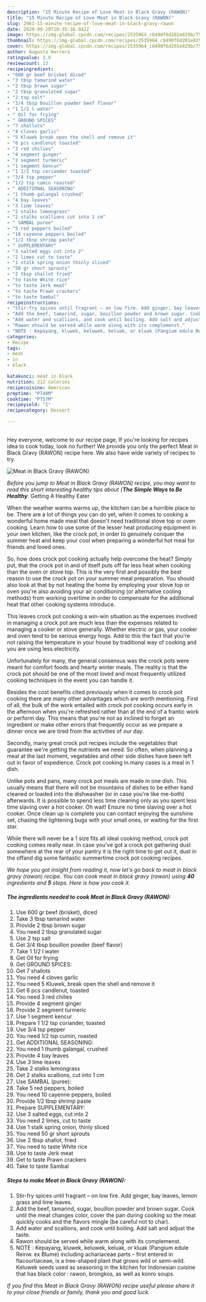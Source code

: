 ```yaml
---
description: "15 Minute Recipe of Love Meat in Black Gravy (RAWON)"
title: "15 Minute Recipe of Love Meat in Black Gravy (RAWON)"
slug: 2961-15-minute-recipe-of-love-meat-in-black-gravy-rawon
date: 2020-09-20T10:35:16.942Z
image: https://img-global.cpcdn.com/recipes/2535964_c8490f6d201e829b/751x532cq70/meat-in-black-gravy-rawon-recipe-main-photo.jpg
thumbnail: https://img-global.cpcdn.com/recipes/2535964_c8490f6d201e829b/751x532cq70/meat-in-black-gravy-rawon-recipe-main-photo.jpg
cover: https://img-global.cpcdn.com/recipes/2535964_c8490f6d201e829b/751x532cq70/meat-in-black-gravy-rawon-recipe-main-photo.jpg
author: Augusta Herrera
ratingvalue: 3.9
reviewcount: 13
recipeingredient:
- "600 gr beef brisket diced"
- "3 tbsp tamarind water"
- "2 tbsp brown sugar"
- "2 tbsp granulated sugar"
- "2 tsp salt"
- "3/4 tbsp bouillon powder beef flavor"
- "1 1/2 l water"
- " Oil for frying"
- " GROUND SPICES"
- "7 shallots"
- "4 cloves garlic"
- "5 Kluwek break open the shell and remove it"
- "6 pcs candlenut toasted"
- "3 red chilies"
- "4 segment ginger"
- "2 segment turmeric"
- "1 segment kencur"
- "1 1/2 tsp coriander toasted"
- "3/4 tsp pepper"
- "1/2 tsp cumin roasted"
- " ADDITIONAL SEASONING"
- "1 thumb galangal crushed"
- "4 bay leaves"
- "3 lime leaves"
- "2 stalks lemongrass"
- "2 stalks scallions cut into 1 cm"
- " SAMBAL puree"
- "5 red peppers boiled"
- "10 cayenne peppers boiled"
- "1/2 tbsp shrimp paste"
- " SUPPLEMENTARY"
- "3 salted eggs cut into 2"
- "2 limes cut to taste"
- "1 stalk spring onion thinly sliced"
- "50 gr short sprouts"
- "2 tbsp shallot fried"
- "to taste White rice"
- "to taste Jerk meat"
- "to taste Prawn crackers"
- "to taste Sambal"
recipeinstructions:
- "Stir-fry spices until fragrant – on low fire. Add ginger, bay leaves, lemon grass and lime leaves."
- "Add the beef, tamarind, sugar, bouillon powder and brown sugar. Cook until the meat changes color, cover the pan during cooking so the meat quickly cooks and the flavors mingle (be careful not to char)."
- "Add water and scallions, and cook until boiling. Add salt and adjust the taste."
- "Rawon should be served while warm along with its complemenst."
- "NOTE : Kepayang, kluwek, keluwek, keluak, or kluak (Pangium edule Reinw. ex Blume) including achariaceae parts – first entered in flacourtiaceae, is a tree-shaped plant that grows wild or semi-wild. Keluwek seeds used as seasoning in the kitchen for Indonesian cuisine that has black color : rawon, brongkos, as well as konro soups."
categories:
- Recipe
tags:
- meat
- in
- black

katakunci: meat in black 
nutrition: 212 calories
recipecuisine: American
preptime: "PT40M"
cooktime: "PT57M"
recipeyield: "1"
recipecategory: Dessert

---
```

<br>
Hey everyone, welcome to our recipe page, If you're looking for recipes idea to cook today, look no further! We provide you only the perfect Meat in Black Gravy (RAWON) recipe here. We also have wide variety of recipes to try.
<br>


![Meat in Black Gravy (RAWON)](https://img-global.cpcdn.com/recipes/2535964_c8490f6d201e829b/751x532cq70/meat-in-black-gravy-rawon-recipe-main-photo.jpg)

<i>Before you jump to Meat in Black Gravy (RAWON) recipe, you may want to read this short interesting healthy tips about {<strong>The Simple Ways to Be Healthy</strong>.</i>
Getting A Healthy Eater


When the weather warms warms up, the kitchen can be a horrible place to be. There are a lot of things you can do yet, when it comes to cooking a wonderful home made meal that doesn't need traditional stove top or oven cooking. Learn how to use some of the lesser heat producing equipment in your own kitchen, like the crock pot, in order to genuinely conquer the summer heat and keep your cool when preparing a wonderful hot meal for friends and loved ones.

So, how does crock pot cooking actually help overcome the heat? Simply put, that the crock pot in and of itself puts off far less heat when cooking than the oven or stove top. This is the very first and possibly the best reason to use the crock pot on your summer meal preparation. You should also look at that by not heating the home by employing your stove top or oven you're also avoiding your air conditioning (or alternative cooling methods) from working overtime in order to compensate for the additional heat that other cooking systems introduce.

This leaves crock pot cooking a win-win situation as the expenses involved in managing a crock pot are much less than the expenses related to managing a cooker or stove generally. Whether electric or gas, your cooker and oven tend to be serious energy hogs. Add to this the fact that you're not raising the temperature in your house by traditional way of cooking and you are using less electricity.

Unfortunately for many, the general consensus was the crock pots were meant for comfort foods and hearty winter meals.  The reality is that the crock pot should be one of the most loved and most frequently utilized cooking techniques in the event you can handle it.  



Besides the cost benefits cited previously when it comes to crock pot cooking there are many other advantages which are worth mentioning. First of all, the bulk of the work entailed with crock pot cooking occurs early in the afternoon when you're refreshed rather than at the end of a frantic work or perform day. This means that you're not as inclined to forget an ingredient or make other errors that frequently occur as we prepare a dinner once we are tired from the activities of our day.

Secondly, many great crock pot recipes include the vegetables that guarantee we're getting the nutrients we need. So often, when planning a meal at the last moment, vegetables and other side dishes have been left out in favor of expedience. Crock pot cooking in many cases is a meal in 1 dish.

 Unlike pots and pans, many crock pot meals are made in one dish. This usually means that there will not be mountains of dishes to be either hand cleaned or loaded into the dishwasher (or in case you're like me-both) afterwards. It is possible to spend less time cleaning only as you spent less time slaving over a hot cooker. Oh wait! Ensure no time slaving over a hot cooker. Once clean up is complete you can contact enjoying the sunshine set, chasing the lightening bugs with your small ones, or waiting for the first star.

While there will never be a 1 size fits all ideal cooking method, crock pot cooking comes really near. In case you've got a crock pot gathering dust somewhere at the rear of your pantry it is the right time to get out it, dust in the offand dig some fantastic summertime crock pot cooking recipes.


<i>We hope you got insight from reading it, now let's go back to meat in black gravy (rawon) recipe. You can cook meat in black gravy (rawon) using <strong>40</strong> ingredients and <strong>5</strong> steps. Here is how you cook it.
</i>

##### The ingredients needed to cook Meat in Black Gravy (RAWON):

1. Use 600 gr beef (brisket), diced
1. Take 3 tbsp tamarind water
1. Provide 2 tbsp brown sugar
1. You need 2 tbsp granulated sugar
1. Use 2 tsp salt
1. Get 3/4 tbsp bouillon powder (beef flavor)
1. Take 1 1/2 l water
1. Get  Oil for frying
1. Get  GROUND SPICES:
1. Get 7 shallots
1. You need 4 cloves garlic
1. You need 5 Kluwek, break open the shell and remove it
1. Get 6 pcs candlenut, toasted
1. You need 3 red chilies
1. Provide 4 segment ginger
1. Provide 2 segment turmeric
1. Use 1 segment kencur
1. Prepare 1 1/2 tsp coriander, toasted
1. Use 3/4 tsp pepper
1. You need 1/2 tsp cumin, roasted
1. Get  ADDITIONAL SEASONING:
1. You need 1 thumb galangal, crushed
1. Provide 4 bay leaves
1. Use 3 lime leaves
1. Take 2 stalks lemongrass
1. Get 2 stalks scallions, cut into 1 cm
1. Use  SAMBAL (puree):
1. Take 5 red peppers, boiled
1. You need 10 cayenne peppers, boiled
1. Provide 1/2 tbsp shrimp paste
1. Prepare  SUPPLEMENTARY:
1. Use 3 salted eggs, cut into 2
1. You need 2 limes, cut to taste
1. Use 1 stalk spring onion, thinly sliced
1. You need 50 gr short sprouts
1. Use 2 tbsp shallot, fried
1. You need to taste White rice
1. Use to taste Jerk meat
1. Get to taste Prawn crackers
1. Take to taste Sambal


##### Steps to make Meat in Black Gravy (RAWON):

1. Stir-fry spices until fragrant – on low fire. Add ginger, bay leaves, lemon grass and lime leaves.
1. Add the beef, tamarind, sugar, bouillon powder and brown sugar. Cook until the meat changes color, cover the pan during cooking so the meat quickly cooks and the flavors mingle (be careful not to char).
1. Add water and scallions, and cook until boiling. Add salt and adjust the taste.
1. Rawon should be served while warm along with its complemenst.
1. NOTE : Kepayang, kluwek, keluwek, keluak, or kluak (Pangium edule Reinw. ex Blume) including achariaceae parts – first entered in flacourtiaceae, is a tree-shaped plant that grows wild or semi-wild. Keluwek seeds used as seasoning in the kitchen for Indonesian cuisine that has black color : rawon, brongkos, as well as konro soups.




<i>If you find this Meat in Black Gravy (RAWON) recipe useful please share it to your close friends or family, thank you and good luck.</i>
